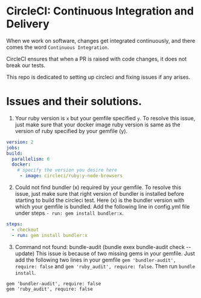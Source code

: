 # CircleCI: Continuous Integration and Delivery

When we work on software, changes get integrated continuously, and there comes the word `Continuous Integration`.

CircleCI ensures that when a PR is raised with code changes, it does not break our tests.

This repo is dedicated to setting up circleci and fixing issues if any arises.

# Issues and their solutions.

1. Your ruby version is `x` but your gemfile specified `y`.
  To resolve this issue, just make sure that your docker image ruby version is same as the version of ruby specified by your     gemfile (y).
  
  ```yml
  version: 2
  jobs:
  build:
    parallelism: 6
    docker:
      # specify the version you desire here
       - image: circleci/ruby:y-node-browsers
  ```

2. Could not find bundler (x) required by your gemfile.
  To resolve this issue, just make sure that right version of bundler is installed before starting to build the circleci test.   Here (x) is the bundler version with which your gemfile is bundled. Add the following line in config.yml file under steps `- run: gem install bundler:x`.
  
  ```yml
  steps:
    - checkout
    - run: gem install bundler:x
  ```

3. Command not found: bundle-audit (bundle exex bundle-audit check --update)
  This issue is because of two missing gems in your gemfile. Just add the following two lines in your gemfile `gem 'bundler-audit', require: false` and `gem 'ruby_audit', require: false`. Then run `bundle install`.
  
  ```
  gem 'bundler-audit', require: false
  gem 'ruby_audit', require: false
  ```
